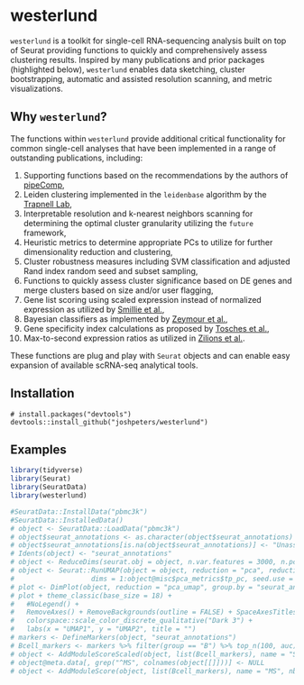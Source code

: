 
<!-- README.md is generated from README.Rmd. Please edit that file -->

# westerlund

<!-- badges: start -->
<!-- badges: end -->

`westerlund` is a toolkit for single-cell RNA-sequencing analysis built
on top of Seurat providing functions to quickly and comprehensively
assess clustering results. Inspired by many publications and prior
packages (highlighted below), `westerlund` enables data sketching,
cluster bootstrapping, automatic and assisted resolution scanning, and
metric visualizations.

## Why `westerlund`?

The functions within `westerlund` provide additional critical
functionality for common single-cell analyses that have been implemented
in a range of outstanding publications, including:  
1. Supporting functions based on the recommendations by the authors of
[pipeComp](https://doi.org/10.1186/s13059-020-02136-7),  
1. Leiden clustering implemented in the `leidenbase` algorithm by the
[Trapnell Lab](https://github.com/cole-trapnell-lab/leidenbase),  
1. Interpretable resolution and k-nearest neighbors scanning for
determining the optimal cluster granularity utilizing the `future`
framework,  
1. Heuristic metrics to determine appropriate PCs to utilize for further
dimensionality reduction and clustering,  
1. Cluster robustness measures including SVM classification and adjusted
Rand index random seed and subset sampling,  
1. Functions to quickly assess cluster significance based on DE genes
and merge clusters based on size and/or user flagging,  
1. Gene list scoring using scaled expression instead of normalized
expression as utilized by [Smillie et
al.](https://doi.org/10.1016/j.cell.2019.06.029),  
1. Bayesian classifiers as implemented by [Zeymour et
al.](https://doi.org/10.1038/s41590-018-0051-0),  
1. Gene specificity index calculations as proposed by [Tosches et
al.](https://doi.org/10.1126/science.aar4237),  
1. Max-to-second expression ratios as utilized in [Zilions et
al.](https://doi.org/10.1016/j.immuni.2019.03.009).

These functions are plug and play with `Seurat` objects and can enable
easy expansion of available scRNA-seq analytical tools.

## Installation

    # install.packages("devtools")
    devtools::install_github("joshpeters/westerlund")

## Examples

``` r
library(tidyverse)
library(Seurat)
library(SeuratData)
library(westerlund)

#SeuratData::InstallData("pbmc3k")
#SeuratData::InstalledData()
# object <- SeuratData::LoadData("pbmc3k")
# object$seurat_annotations <- as.character(object$seurat_annotations)
# object$seurat_annotations[is.na(object$seurat_annotations)] <- "Unassigned"
# Idents(object) <- "seurat_annotations"
# object <- ReduceDims(seurat.obj = object, n.var.features = 3000, n.pcs = 50, remove.genes = NULL)
# object <- Seurat::RunUMAP(object = object, reduction = "pca", reduction.name = "pca_umap",
#                   dims = 1:object@misc$pca_metrics$tp_pc, seed.use = 1, verbose = FALSE)
# plot <- DimPlot(object, reduction = "pca_umap", group.by = "seurat_annotations", pt.size = 1, shuffle = TRUE, label = FALSE, label.size = 6, repel = TRUE)
# plot + theme_classic(base_size = 18) +
#   #NoLegend() +
#   RemoveAxes() + RemoveBackgrounds(outline = FALSE) + SpaceAxesTitles() +
#   colorspace::scale_color_discrete_qualitative("Dark 3") +
#   labs(x = "UMAP1", y = "UMAP2", title = "")
# markers <- DefineMarkers(object, "seurat_annotations")
# Bcell_markers <- markers %>% filter(group == "B") %>% top_n(100, auc) %>% pull(feature)
# object <- AddModuleScoreScaled(object, list(Bcell_markers), name = "SMS")
# object@meta.data[, grep("^MS", colnames(object[[]]))] <- NULL
# object <- AddModuleScore(object, list(Bcell_markers), name = "MS", nbin = 20, ctrl = 100)
```
